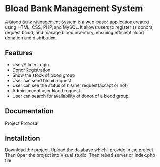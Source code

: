 # Bload Bank Management System

A Blood Bank Management System is a web-based 
application created using HTML, CSS, PHP, and 
MySQL. It allows users to register as donors, request 
blood, and manage blood inventory, ensuring efficient 
blood donation and distribution.



## Features

- User/Admin Login
- Donor Registration
- Show the stock of blood group
- User can send blood request
- User can see the status of his/her request(accept or not)
- Admin accept user blood request
- User can search for availability of donor of a blood group


## Documentation

[Project Proposal](https://drive.google.com/file/d/1Jc8fEoajIpCaRZUFYDW7H3flDucAhYbI/view?usp=sharing)


## Installation

Download the project. Upload the database which I provide in the project. Then Open the project into Visual studio. Then reload server on index.php file
